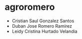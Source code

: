 # agroromero

- Cristian Saul Gonzalez Santos 
- Duban Jose Romero Ramirez
- Leidy Cristina Hurtado Velandia
